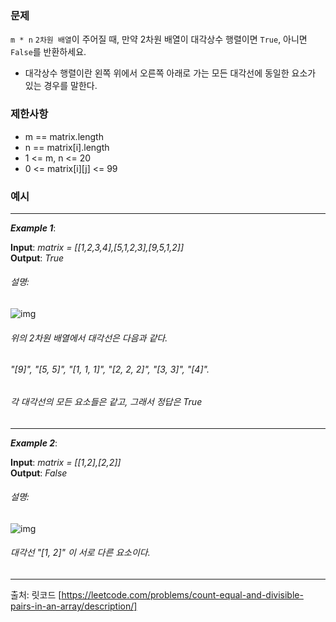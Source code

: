 ### **문제**  
`m * n` `2차원 배열`이 주어질 때, 만약 2차원 배열이 대각상수 행렬이면 `True`, 아니면 `False`를 반환하세요.   
- 대각상수 행렬이란 왼쪽 위에서 오른쪽 아래로 가는 모든 대각선에 동일한 요소가 있는 경우를 말한다.  
### **제한사항**
- m == matrix.length
- n == matrix[i].length
- 1 <= m, n <= 20
- 0 <= matrix[i][j] <= 99
### **예시**  
<hr/>

***Example 1***:

**Input**: *matrix = [[1,2,3,4],[5,1,2,3],[9,5,1,2]]*  
**Output**: *True*
###### 설명: 
![img](https://assets.leetcode.com/uploads/2020/11/04/ex1.jpg)
###### 위의 2차원 배열에서 대각선은 다음과 같다.
###### "[9]", "[5, 5]", "[1, 1, 1]", "[2, 2, 2]", "[3, 3]", "[4]".
###### 각 대각선의 모든 요소들은 같고, 그래서 정답은 True
<hr/>

***Example 2***:

**Input**: *matrix = [[1,2],[2,2]]*  
**Output**: *False*
###### 설명:
![img](https://assets.leetcode.com/uploads/2020/11/04/ex2.jpg)
###### 대각선 "[1, 2]" 이 서로 다른 요소이다. 
<hr/> 

출처: 릿코드 [https://leetcode.com/problems/count-equal-and-divisible-pairs-in-an-array/description/]
